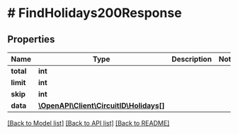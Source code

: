 # # FindHolidays200Response

## Properties

Name | Type | Description | Notes
------------ | ------------- | ------------- | -------------
**total** | **int** |  |
**limit** | **int** |  |
**skip** | **int** |  |
**data** | [**\OpenAPI\Client\CircuitID\Holidays[]**](Holidays.md) |  |

[[Back to Model list]](../../README.md#models) [[Back to API list]](../../README.md#endpoints) [[Back to README]](../../README.md)
